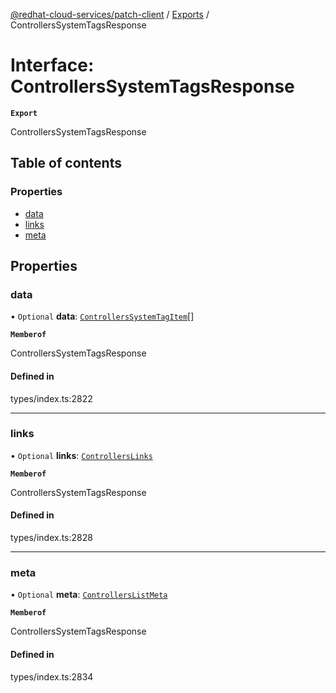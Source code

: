 [@redhat-cloud-services/patch-client](../README.md) / [Exports](../modules.md) / ControllersSystemTagsResponse

# Interface: ControllersSystemTagsResponse

**`Export`**

ControllersSystemTagsResponse

## Table of contents

### Properties

- [data](ControllersSystemTagsResponse.md#data)
- [links](ControllersSystemTagsResponse.md#links)
- [meta](ControllersSystemTagsResponse.md#meta)

## Properties

### data

• `Optional` **data**: [`ControllersSystemTagItem`](ControllersSystemTagItem.md)[]

**`Memberof`**

ControllersSystemTagsResponse

#### Defined in

types/index.ts:2822

___

### links

• `Optional` **links**: [`ControllersLinks`](ControllersLinks.md)

**`Memberof`**

ControllersSystemTagsResponse

#### Defined in

types/index.ts:2828

___

### meta

• `Optional` **meta**: [`ControllersListMeta`](ControllersListMeta.md)

**`Memberof`**

ControllersSystemTagsResponse

#### Defined in

types/index.ts:2834
